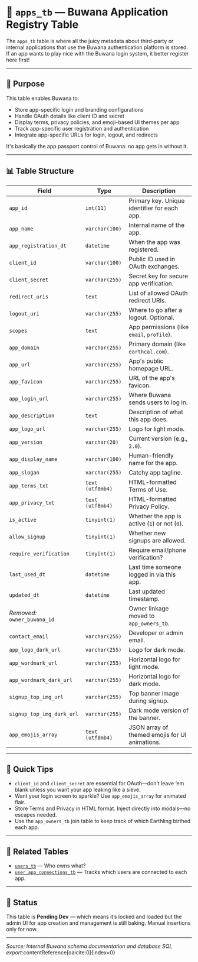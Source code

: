 # 📘 `apps_tb` — Buwana Application Registry Table

The `apps_tb` table is where all the juicy metadata about third-party or internal applications that use the Buwana authentication platform is stored. If an app wants to play nice with the Buwana login system, it better register here first!

---

## 🎯 Purpose

This table enables Buwana to:
- Store app-specific login and branding configurations
- Handle OAuth details like client ID and secret
- Display terms, privacy policies, and emoji-based UI themes per app
- Track app-specific user registration and authentication
- Integrate app-specific URLs for login, logout, and redirects

It's basically the app passport control of Buwana: no app gets in without it.

---

## 📊 Table Structure

| Field                      | Type              | Description |
|---------------------------|-------------------|-------------|
| `app_id`                  | `int(11)`         | Primary key. Unique identifier for each app. |
| `app_name`                | `varchar(100)`    | Internal name of the app. |
| `app_registration_dt`     | `datetime`        | When the app was registered. |
| `client_id`               | `varchar(100)`    | Public ID used in OAuth exchanges. |
| `client_secret`           | `varchar(255)`    | Secret key for secure app verification. |
| `redirect_uris`           | `text`            | List of allowed OAuth redirect URIs. |
| `logout_uri`              | `varchar(255)`    | Where to go after a logout. Optional. |
| `scopes`                  | `text`            | App permissions (like `email`, `profile`). |
| `app_domain`              | `varchar(255)`    | Primary domain (like `earthcal.com`). |
| `app_url`                 | `varchar(255)`    | App's public homepage URL. |
| `app_favicon`             | `varchar(255)`    | URL of the app's favicon. |
| `app_login_url`           | `varchar(255)`    | Where Buwana sends users to log in. |
| `app_description`         | `text`            | Description of what this app does. |
| `app_logo_url`            | `varchar(255)`    | Logo for light mode. |
| `app_version`             | `varchar(20)`     | Current version (e.g., `2.0`). |
| `app_display_name`        | `varchar(100)`    | Human-friendly name for the app. |
| `app_slogan`              | `varchar(255)`    | Catchy app tagline. |
| `app_terms_txt`           | `text (utf8mb4)`  | HTML-formatted Terms of Use. |
| `app_privacy_txt`         | `text (utf8mb4)`  | HTML-formatted Privacy Policy. |
| `is_active`               | `tinyint(1)`      | Whether the app is active (`1`) or not (`0`). |
| `allow_signup`            | `tinyint(1)`      | Whether new signups are allowed. |
| `require_verification`    | `tinyint(1)`      | Require email/phone verification? |
| `last_used_dt`            | `datetime`        | Last time someone logged in via this app. |
| `updated_dt`              | `datetime`        | Last updated timestamp. |
| _Removed:_ `owner_buwana_id` |                   | Owner linkage moved to `app_owners_tb`. |
| `contact_email`           | `varchar(255)`    | Developer or admin email. |
| `app_logo_dark_url`       | `varchar(255)`    | Logo for dark mode. |
| `app_wordmark_url`        | `varchar(255)`    | Horizontal logo for light mode. |
| `app_wordmark_dark_url`   | `varchar(255)`    | Horizontal logo for dark mode. |
| `signup_top_img_url`      | `varchar(255)`    | Top banner image during signup. |
| `signup_top_img_dark_url` | `varchar(255)`    | Dark mode version of the banner. |
| `app_emojis_array`        | `text (utf8mb4)`  | JSON array of themed emojis for UI animations. |

---

## 🚀 Quick Tips

- `client_id` and `client_secret` are essential for OAuth—don’t leave ‘em blank unless you want your app leaking like a sieve.
- Want your login screen to sparkle? Use `app_emojis_array` for animated flair.
- Store Terms and Privacy in HTML format. Inject directly into modals—no escapes needed.
- Use the `app_owners_tb` join table to keep track of which Earthling birthed each app.

---

## 🔗 Related Tables

- [`users_tb`](Buwana-Users-Table.md) — Who owns what?
- [`user_app_connections_tb`](user_app_connections_tb.md) — Tracks which users are connected to each app.

---

## 📅 Status

This table is **Pending Dev** — which means it’s locked and loaded but the admin UI for app creation and management is still baking. Manual insertions only for now.

---

*Source: Internal Buwana schema documentation and database SQL export*:contentReference[oaicite:0]{index=0}
